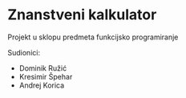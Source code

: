# Znanstveni kalkulator

Projekt u sklopu predmeta funkcijsko programiranje 

Sudionici:
- Dominik Ružić
- Kresimir Špehar
- Andrej Korica